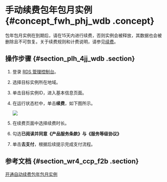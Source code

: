 # 手动续费包年包月实例 {#concept_fwh_phj_wdb .concept}

包年包月实例在到期后，请在15天内进行续费，否则实例会被释放，其数据也会被删除且不可恢复。关于续费规则和计费说明，请参见[续费](../../../../intl.zh-CN/产品定价/续费.md#)。

## 操作步骤 {#section_plh_4jj_wdb .section}

1.  登录 [RDS 管理控制台](https://rds.console.aliyun.com/)。
2.  选择目标实例所在地域。
3.  单击目标实例ID，进入基本信息页面。
4.  在运行状态栏中，单击**续费**，如下图所示。

    ![](http://static-aliyun-doc.oss-cn-hangzhou.aliyuncs.com/assets/img/7889/3027_zh-CN.png)

5.  在续费页面中选择续费时长。
6.  勾选**已阅读并同意《产品服务条款》与《服务等级协议》**
7.  单击**去支付**，根据后续提示完成支付流程。

## 参考文档 {#section_wr4_ccp_f2b .section}

[开通自动续费包年包月实例](ZH-CN_TP_7890.dita)

